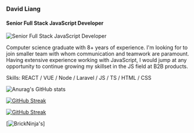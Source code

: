 ### David Liang
#### Senior Full Stack JavaScript Developer
![Senior Full Stack JavaScript Developer](https://i.pinimg.com/736x/23/55/cd/2355cd02b42ca6ea2dedf59c5af36e67.jpg)

Computer science graduate with 8+ years of experience. I'm looking for to join smaller team with whom communication and teamwork are paramount. Having extensive experience working with JavaScript, I would jump at any opportunity to continue growing my skillset in the JS field at B2B products.

Skills: REACT / VUE / Node / Laravel / JS / TS / HTML / CSS



![Anurag's GitHub stats](https://github-readme-stats.vercel.app/api?username=brick-ninja&show_icons=true&theme=radical)

[![GitHub Streak](https://streak-stats.demolab.com?user=brick-ninja&theme=github-green-purple&border_radius=6&date_format=j%2Fn%5B%2FY%5D&background=151F2B&border=0F3705BE&stroke=DD2727&ring=DD2727&fire=DD2727&currStreakNum=DD2727&sideNums=DD2727)](https://git.io/streak-stats)

[![GitHub Streak](https://streak-stats.demolab.com?user=brick-ninja&theme=github-green-purple&border_radius=6&locale=zh_Hans&date_format=j%2Fn%5B%2FY%5D&background=151F2B&border=0F3705BE&stroke=DD2727&ring=DD2727&fire=DD2727&currStreakNum=DD2727&sideNums=DD2727)](https://git.io/streak-stats)

[![BrickNinja's](https://github-profile-trophy.vercel.app/?username=brick-ninja&theme=onedark)]

